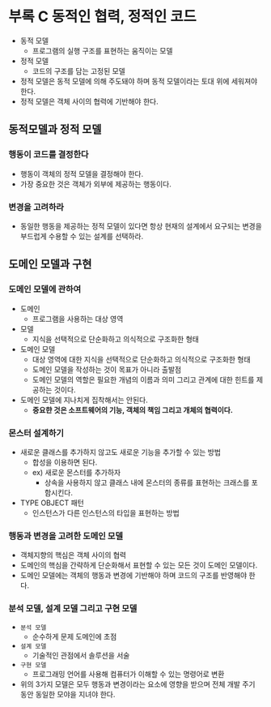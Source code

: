 # 부록 C 동적인 협력, 정적인 코드

- 동적 모델
    - 프로그램의 실행 구조를 표현하는 움직이는 모델
- 정적 모델
    - 코드의 구조를 담는 고정된 모델
- 정적 모델은 동적 모델에 의해 주도돼야 하며 동적 모델이라는 토대 위에 세워져야 한다.
- 정적 모델은 객체 사이의 협력에 기반해야 한다.

## 동적모델과 정적 모델

### 행동이 코드를 결정한다

- 행동이 객체의 정적 모델을 결정해야 한다.
- 가장 중요한 것은 객체가 외부에 제공하는 행동이다.

### 변경을 고려하라

- 동일한 행동을 제공하는 정적 모델이 있다면 항상 현재의 설계에서 요구되는 변경을 부드럽게 수용할 수 있는 설계를 선택하라.

## 도메인 모델과 구현

### 도메인 모델에 관하여

- 도메인
    - 프로그램을 사용하는 대상 영역
- 모델
    - 지식을 선택적으로 단순화하고 의식적으로 구조화한 형태
- 도메인 모델
    - 대상 영역에 대한 지식을 선택적으로 단순화하고 의식적으로 구조화한 형태
    - 도메인 모델을 작성하는 것이 목표가 아니라 출발점
    - 도메인 모델의 역할은 필요한 개념의 이름과 의미 그리고 관계에 대한 힌트를 제공하는 것이다.
- 도메인 모델에 지나치게 집착해서는 안된다.
    - **중요햔 것은 소프트웨어의 기능, 객체의 책임 그리고 개체의 협력이다.**

### 몬스터 설계하기

- 새로운 클래스를 추가하지 않고도 새로운 기능을 추가할 수 있는 방법
    - 합성을 이용하면 된다.
    - ex) 새로운 몬스터를 추가하자
        - 상속을 사용하지 않고 클래스 내에 몬스터의 종류를 표현하는 크래스를 포함시킨다.
- TYPE OBJECT 패턴
    - 인스턴스가 다른 인스턴스의 타입을 표현하는 방법

### 행동과 변경을 고려한 도메인 모델

- 객체지향의 핵심은 객체 사이의 협력
- 도메인의 핵심을 간략하게 단순화해서 표현할 수 있는 모든 것이 도메인 모델이다.
- 도메인 모델에는 객체의 행동과 변경에 기반해야 하며 코드의 구조를 반영해야 한다.

### 분석 모델, 설계 모델 그리고 구현 모델

- `분석 모델`
    - 순수하게 문제 도메인에 초점
- `설계 모델`
    - 기술적인 관점에서 솔루션을 서술
- `구현 모델`
    - 프로그래밍 언어를 사용해 컴퓨터가 이해할 수 있는 명령어로 변환
- 위의 3가지 모델은 모두 행동과 변경이라는 요소에 영향을 받으며 전체 개발 주기 동안 동일한 모야을 지녀야 한다.
